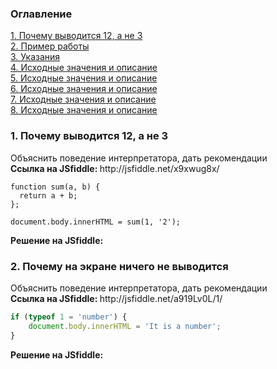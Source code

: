 <h3>Оглавление</h3>
<a href="#n1">1. Почему выводится 12, а не 3</a><br>
<a href="#n2">2. Пример работы</a><br>
<a href="#n3">3. Указания</a><br>
<a href="#n4">4. Исходные значения и описание</a><br>
<a href="#n5">5. Исходные значения и описание</a><br>
<a href="#n6">6. Исходные значения и описание</a><br>
<a href="#n7">7. Исходные значения и описание</a><br>
<a href="#n8">8. Исходные значения и описание</a><br>

<h3 id="n1">1. Почему выводится 12, а не 3</h3>
<p>Объяснить поведение интерпретатора, дать рекомендации<br>
<b>Ссылка на JSfiddle: </b> http://jsfiddle.net/x9xwug8x/ <br>

```
function sum(a, b) {
  return a + b;
};

document.body.innerHTML = sum(1, '2');
```

<b>Решение на JSfiddle: </b>

<h3 id="n2">2. Почему на экране ничего не выводится</h3>
<p>Объяснить поведение интерпретатора, дать рекомендации<br>
<b>Ссылка на JSfiddle: </b> http://jsfiddle.net/a919Lv0L/1/ <br>

```javascript
if (typeof 1 = 'number') {
    document.body.innerHTML = 'It is a number';
}
```

<b>Решение на JSfiddle: </b>